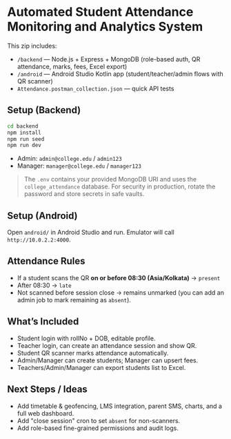 # Automated Student Attendance Monitoring and Analytics System

This zip includes:
- `/backend` — Node.js + Express + MongoDB (role-based auth, QR attendance, marks, fees, Excel export)
- `/android` — Android Studio Kotlin app (student/teacher/admin flows with QR scanner)
- `Attendance.postman_collection.json` — quick API tests

## Setup (Backend)
```bash
cd backend
npm install
npm run seed
npm run dev
```
- Admin: `admin@college.edu` / `admin123`
- Manager: `manager@college.edu` / `manager123`

> The `.env` contains your provided MongoDB URI and uses the `college_attendance` database. For security in production, rotate the password and store secrets in safe vaults.

## Setup (Android)
Open `android/` in Android Studio and run. Emulator will call `http://10.0.2.2:4000`.

## Attendance Rules
- If a student scans the QR **on or before 08:30 (Asia/Kolkata)** → `present`
- After 08:30 → `late`
- Not scanned before session close → remains unmarked (you can add an admin job to mark remaining as `absent`).

## What’s Included
- Student login with rollNo + DOB, editable profile.
- Teacher login, can create an attendance session and show QR.
- Student QR scanner marks attendance automatically.
- Admin/Manager can create students; Manager can upsert fees.
- Teachers/Admin/Manager can export students list to Excel.

## Next Steps / Ideas
- Add timetable & geofencing, LMS integration, parent SMS, charts, and a full web dashboard.
- Add "close session" cron to set `absent` for non-scanners.
- Add role-based fine-grained permissions and audit logs.

